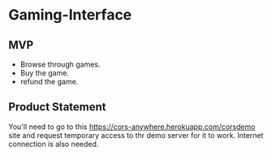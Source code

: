 # Gaming-Interface

## MVP

* Browse through games. 
* Buy the game.
* refund the game.
## Product Statement
You'll need to go to this https://cors-anywhere.herokuapp.com/corsdemo site and request temporary access to thr demo server for it to work.
Internet connection is also needed.
